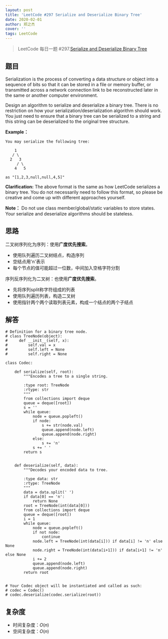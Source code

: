 ```yaml
---
layout: post
title: 'LeetCode #297 Serialize and Deserialize Binary Tree'
date: 2020-02-01
author: 郑之杰
cover: ''
tags: LeetCode
---
```


> LeetCode 每日一题 #297.[Serialize and Deserialize Binary Tree](https://leetcode-cn.com/problems/serialize-and-deserialize-binary-tree/)

## 题目
Serialization is the process of converting a data structure or object into a sequence of bits so that it can be stored in a file or memory buffer, or transmitted across a network connection link to be reconstructed later in the same or another computer environment.

Design an algorithm to serialize and deserialize a binary tree. There is no restriction on how your serialization/deserialization algorithm should work. You just need to ensure that a binary tree can be serialized to a string and this string can be deserialized to the original tree structure.


**Example：**
```
You may serialize the following tree:

    1
   / \
  2   3
     / \
    4   5

as "[1,2,3,null,null,4,5]"
```

**Clarification:** The above format is the same as how LeetCode serializes a binary tree. You do not necessarily need to follow this format, so please be creative and come up with different approaches yourself.


**Note：** Do not use class member/global/static variables to store states. Your serialize and deserialize algorithms should be stateless.


## 思路
二叉树序列化为序列：使用**广度优先搜索**。
- 使用队列遍历二叉树结点，构造序列
- 空结点用'n'表示
- 每个节点的值可能超过一位数，中间加入空格字符分割

序列反序列化为二叉树：也使用**广度优先搜索**。
- 先将序列split称字符组成的列表
- 使用队列遍历列表，构造二叉树
- 使用指针两个两个读取列表元素，构成一个结点的两个子结点

## 解答
```
# Definition for a binary tree node.
# class TreeNode(object):
#     def __init__(self, x):
#         self.val = x
#         self.left = None
#         self.right = None

class Codec:

    def serialize(self, root):
        """Encodes a tree to a single string.
        
        :type root: TreeNode
        :rtype: str
        """
        from collections import deque
        queue = deque([root])
        s = ''
        while queue:
            node = queue.popleft()
            if node:
                s += str(node.val)
                queue.append(node.left)
                queue.append(node.right)
            else:
                s += 'n'
            s += ' '
        return s


    def deserialize(self, data):
        """Decodes your encoded data to tree.
        
        :type data: str
        :rtype: TreeNode
        """
        data = data.split(' ')
        if data[0] == 'n':
            return None
        root = TreeNode(int(data[0]))
        from collections import deque
        queue = deque([root])
        i = 1
        while queue:
            node = queue.popleft()
            if not node:
                continue
            node.left = TreeNode(int(data[i])) if data[i] != 'n' else None
            node.right = TreeNode(int(data[i+1])) if data[i+1] != 'n' else None
            i += 2
            queue.append(node.left)
            queue.append(node.right)
        return root

        
# Your Codec object will be instantiated and called as such:
# codec = Codec()
# codec.deserialize(codec.serialize(root))
```

## 复杂度
- 时间复杂度：$O(n)$
- 空间复杂度：$O(n)$